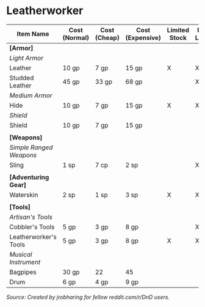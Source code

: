 # Leatherworker

| **Item Name**           | **Cost (Normal)** | **Cost (Cheap)** | **Cost (Expensive)** | **Limited Stock** | **Rural Locale** | **Urban Locale** | **Premium Locale** |
| ----------------------- | ----------------- | ---------------- | -------------------- | ----------------- | ---------------- | ---------------- | ------------------ |
| **[Armor]**             |                   |                  |                      |                   |                  |                  |                    |
| _Light Armor_           |                   |                  |                      |                   |                  |                  |                    |
| Leather                 | 10 gp             | 7 gp             | 15 gp                | X                 | X                | X                | X                  |
| Studded Leather         | 45 gp             | 33 gp            | 68 gp                |                   | X                | X                | X                  |
| _Medium Armor_          |                   |                  |                      |                   |                  |                  |                    |
| Hide                    | 10 gp             | 7 gp             | 15 gp                | X                 | X                | X                | X                  |
| _Shield_                |                   |                  |                      |                   |                  |                  |                    |
| Shield                  | 10 gp             | 7 gp             | 15 gp                |                   |                  | X                | X                  |
|                         |                   |                  |                      |                   |                  |                  |                    |
| **[Weapons]**           |                   |                  |                      |                   |                  |                  |                    |
| _Simple Ranged Weapons_ |                   |                  |                      |                   |                  |                  |                    |
| Sling                   | 1 sp              | 7 cp             | 2 sp                 |                   | X                | X                | X                  |
|                         |                   |                  |                      |                   |                  |                  |                    |
| **[Adventuring Gear]**  |                   |                  |                      |                   |                  |                  |                    |
| Waterskin               | 2 sp              | 1 sp             | 3 sp                 | X                 | X                | X                | X                  |
|                         |                   |                  |                      |                   |                  |                  |                    |
| **[Tools]**             |                   |                  |                      |                   |                  |                  |                    |
| _Artisan's Tools_       |                   |                  |                      |                   |                  |                  |                    |
| Cobbler's Tools         | 5 gp              | 3 gp             | 8 gp                 |                   | X                | X                | X                  |
| Leatherworker's Tools   | 5 gp              | 3 gp             | 8 gp                 | X                 | X                | X                | X                  |
| _Musical Instrument_    |                   |                  |                      |                   |                  |                  |                    |
| Bagpipes                | 30 gp             | 22               | 45                   |                   |                  |                  | X                  |
| Drum                    | 6 gp              | 4 gp             | 9 gp                 |                   |                  | X                | X                  |

*Source: Created by jrobharing for fellow reddit.com/r/DnD users.*